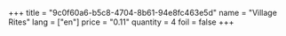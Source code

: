 +++
title = "9c0f60a6-b5c8-4704-8b61-94e8fc463e5d"
name = "Village Rites"
lang = ["en"]
price = "0.11"
quantity = 4
foil = false
+++
